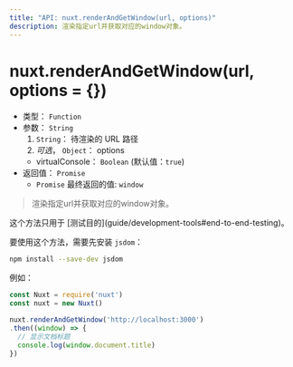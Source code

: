 ```yaml
---
title: "API: nuxt.renderAndGetWindow(url, options)"
description: 渲染指定url并获取对应的window对象。
---
```


# nuxt.renderAndGetWindow(url, options = {})

- 类型： `Function`
- 参数： `String`
  1. `String`： 待渲染的 URL 路径
  2. *可选*， `Object`： options
    - virtualConsole： `Boolean` (默认值：`true`)
- 返回值： `Promise`
  - `Promise` 最终返回的值: `window`

> 渲染指定url并获取对应的window对象。

<p class="Alert Alert--info">这个方法只用于 [测试目的](guide/development-tools#end-to-end-testing)。</p>

要使用这个方法，需要先安装 `jsdom`：
```bash
npm install --save-dev jsdom
```

例如：
```js
const Nuxt = require('nuxt')
const nuxt = new Nuxt()

nuxt.renderAndGetWindow('http://localhost:3000')
.then((window) => {
  // 显示文档标题
  console.log(window.document.title)
})
```

